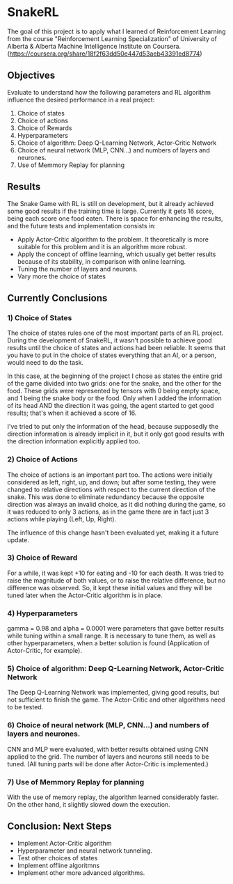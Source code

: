 # SnakeRL

The goal of this project is to apply what I learned of Reinforcement Learning from the course "Reinforcement Learning Specialization" of University of Alberta & Alberta Machine Intelligence Institute on Coursera. (https://coursera.org/share/18f2f63dd50e447d53aeb43391ed8774) 

## Objectives
Evaluate to understand how the following parameters and RL algorithm influence the desired performance in a real project: 
1) Choice of states
2) Choice of actions
3) Choice of Rewards
4) Hyperparameters
5) Choice of algorithm: Deep Q-Learning Network, Actor-Critic Network
6) Choice of neural network (MLP, CNN...) and numbers of layers and neurones.
7) Use of Memmory Replay for planning

## Results

The Snake Game with RL is still on development, but it already achieved some good results if the training time is large.
Currently it gets 16 score, being each score one food eaten.
There is space for enhancing the results, and the future tests and implementation consists in: 
* Apply Actor-Critic algorithm to the problem. It theoretically is more suitable for this problem and it is an algorithm more robust. 
* Apply the concept of offline learning, which usually get better results because of its stability, in comparison with online learning.
* Tuning the number of layers and neurons.
* Vary more the choice of states

## Currently Conclusions

### 1) Choice of States
The choice of states rules one of the most important parts of an RL project. During the development of SnakeRL, it wasn't possible to achieve good results until the choice of states and actions had been reliable. It seems that you have to put in the choice of states everything that an AI, or a person, would need to do the task.

In this case, at the beginning of the project I chose as states the entire grid of the game divided into two grids: one for the snake, and the other for the food.
These grids were represented by tensors with 0 being empty space, and 1 being the snake body or the food.
Only when I added the information of its head AND the direction it was going, the agent started to get good results; that's when it achieved a score of 16.

I've tried to put only the information of the head, because supposedly the direction information is already implicit in it, but it only got good results with the direction information explicitly applied too.

### 2) Choice of Actions

The choice of actions is an important part too. The actions were initially considered as left, right, up, and down; but after some testing, they were changed to relative directions with respect to the current direction of the snake. This was done to eliminate redundancy because the opposite direction was always an invalid choice, as it did nothing during the game, so it was reduced to only 3 actions, as in the game there are in fact just 3 actions while playing (Left, Up, Right).

The influence of this change hasn't been evaluated yet, making it a future update.

### 3) Choice of Reward

For a while, it was kept +10 for eating and -10 for each death. It was tried to raise the magnitude of both values, or to raise the relative difference, but no difference was observed. So, it kept these initial values and they will be tuned later when the Actor-Critic algorithm is in place.

### 4) Hyperparameters

gamma = 0.98 and alpha = 0.0001 were parameters that gave better results while tuning within a small range. It is necessary to tune them, as well as other hyperparameters, when a better solution is found (Application of Actor-Critic, for example).

### 5) Choice of algorithm: Deep Q-Learning Network, Actor-Critic Network

The Deep Q-Learning Network was implemented, giving good results, but not sufficient to finish the game. The Actor-Critic and other algorithms need to be tested.

### 6) Choice of neural network (MLP, CNN...) and numbers of layers and neurones.

CNN and MLP were evaluated, with better results obtained using CNN applied to the grid. The number of layers and neurons still needs to be tuned. (All tuning parts will be done after Actor-Critic is implemented.)

### 7) Use of Memmory Replay for planning

With the use of memory replay, the algorithm learned considerably faster. On the other hand, it slightly slowed down the execution.


## Conclusion: Next Steps

* Implement Actor-Critic algorithm
* Hyperparameter and neural network tunneling.
* Test other choices of states
* Implement offline algoritmns
* Implement other more advanced algorithms.


